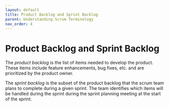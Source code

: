 ```yaml
---
layout: default
title: Product Backlog and Sprint Backlog
parent: Understanding Scrum Terminology
nav_order: 4
---
```


# Product Backlog and Sprint Backlog

The _product backlog_ is the list of items needed to develop the product. These items include feature enhancements, bug fixes, etc. and are prioritized 
by the product owner.

The _sprint backlog_ is the subset of the product backlog that the scrum team plans to complete during a given sprint. The team identifies which items will be 
handled during the sprint during the sprint planning meeting at the start of the sprint.
